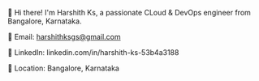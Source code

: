 
👋 Hi there! I'm Harshith Ks, a passionate CLoud & DevOps engineer from Bangalore, Karnataka.

📧 Email: harshithksgs@gmail.com

🔗 LinkedIn: linkedin.com/in/harshith-ks-53b4a3188

📍 Location: Bangalore, Karnataka




<!---
harshiks3/harshiks3 is a ✨ special ✨ repository because its `README.md` (this file) appears on your GitHub profile.
You can click the Preview link to take a look at your changes.
--->
